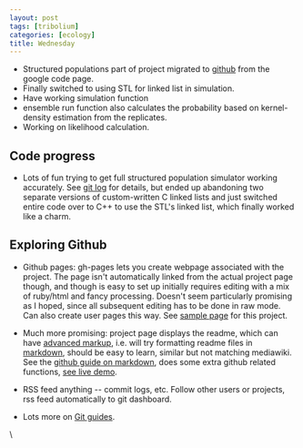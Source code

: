```yaml
---
layout: post
tags: [tribolium]
categories: [ecology]
title: Wednesday
---
```







 








-   Structured populations part of project migrated to
    [github](http://github.com/cboettig/structured-populations "http://github.com/cboettig/structured-populations")
    from the google code page.
-   Finally switched to using STL for linked list in simulation.
-   Have working simulation function
-   ensemble run function also calculates the probability based on
    kernel-density estimation from the replicates.
-   Working on likelihood calculation.

Code progress
-------------

-   Lots of fun trying to get full structured population simulator
    working accurately. See [git
    log](http://github.com/cboettig/structured-populations/commits/master "http://github.com/cboettig/structured-populations/commits/master")
    for details, but ended up abandoning two separate versions of
    custom-written C linked lists and just switched entire code over to
    C++ to use the STL's linked list, which finally worked like a charm.

Exploring Github
----------------

-   Github pages: gh-pages lets you create webpage associated with the
    project. The page isn't automatically linked from the actual project
    page though, and though is easy to set up initially requires editing
    with a mix of ruby/html and fancy processing. Doesn't seem
    particularly promising as I hoped, since all subsequent editing has
    to be done in raw mode. Can also create user pages this way. See
    [sample
    page](http://cboettig.github.com/structured-populations/ "http://cboettig.github.com/structured-populations/")
    for this project.

-   Much more promising: project page displays the readme, which can
    have [advanced
    markup](http://github.com/guides/readme-formatting "http://github.com/guides/readme-formatting"),
    i.e. will try formatting readme files in
    [markdown](http://daringfireball.net/projects/markdown/syntax "http://daringfireball.net/projects/markdown/syntax"),
    should be easy to learn, similar but not matching mediawiki. See the
    [github guide on
    markdown](http://github.github.com/github-flavored-markdown/ "http://github.github.com/github-flavored-markdown/"),
    does some extra github related functions, [see live
    demo](http://github.github.com/github-flavored-markdown/preview.html "http://github.github.com/github-flavored-markdown/preview.html").

-   RSS feed anything -- commit logs, etc. Follow other users or
    projects, rss feed automatically to git dashboard.

-   Lots more on [Git
    guides](http://github.com/guides/home "http://github.com/guides/home").

\

